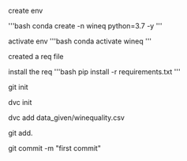 create env

'''bash
conda create -n wineq python=3.7 -y
'''

activate env
'''bash
conda activate wineq
'''

created a req file

install the req
'''bash
pip install -r requirements.txt
'''

git init

dvc init

dvc add data_given/winequality.csv

git add.

git  commit -m "first commit"